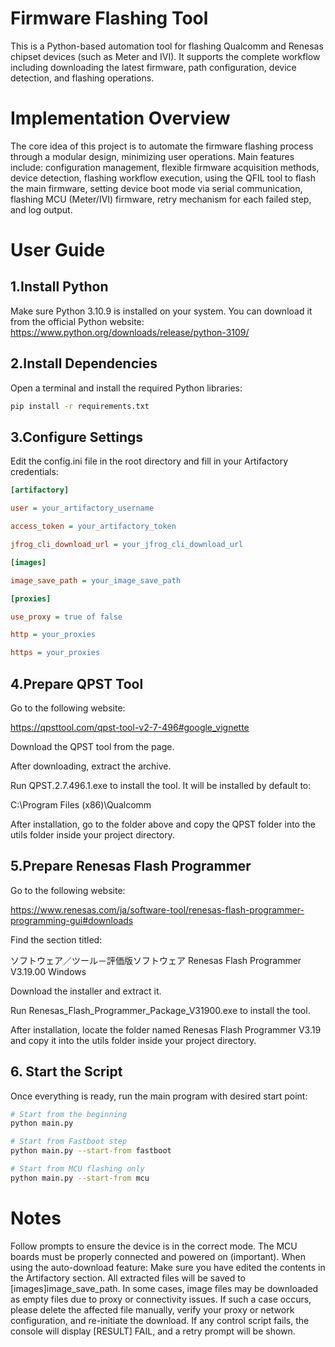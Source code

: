 # Firmware Flashing Tool
This is a Python-based automation tool for flashing Qualcomm and Renesas chipset devices (such as Meter and IVI). It supports the complete workflow including downloading the latest firmware, path configuration, device detection, and flashing operations.

# Implementation Overview
The core idea of this project is to automate the firmware flashing process through a modular design, minimizing user operations. Main features include: configuration management, flexible firmware acquisition methods, device detection, flashing workflow execution, using the QFIL tool to flash the main firmware, setting device boot mode via serial communication, flashing MCU (Meter/IVI) firmware, retry mechanism for each failed step, and log output.

# User Guide
## 1.Install Python
Make sure Python 3.10.9 is installed on your system. You can download it from the official Python website:
https://www.python.org/downloads/release/python-3109/

## 2.Install Dependencies
Open a terminal and install the required Python libraries:
```bash
pip install -r requirements.txt
```

## 3.Configure Settings
Edit the config.ini file in the root directory and fill in your Artifactory credentials:
```ini
[artifactory]

user = your_artifactory_username

access_token = your_artifactory_token

jfrog_cli_download_url = your_jfrog_cli_download_url

[images]

image_save_path = your_image_save_path

[proxies]

use_proxy = true of false

http = your_proxies

https = your_proxies
```

## 4.Prepare QPST Tool
Go to the following website:

https://qpsttool.com/qpst-tool-v2-7-496#google_vignette

Download the QPST tool from the page.

After downloading, extract the archive.

Run QPST.2.7.496.1.exe to install the tool. It will be installed by default to:

C:\Program Files (x86)\Qualcomm

After installation, go to the folder above and copy the QPST folder into the utils folder inside your project directory.


## 5.Prepare Renesas Flash Programmer
Go to the following website:

https://www.renesas.com/ja/software-tool/renesas-flash-programmer-programming-gui#downloads

Find the section titled:

ソフトウェア／ツール－評価版ソフトウェア Renesas Flash Programmer V3.19.00 Windows

Download the installer and extract it.

Run Renesas_Flash_Programmer_Package_V31900.exe to install the tool.

After installation, locate the folder named Renesas Flash Programmer V3.19 and copy it into the utils folder inside your project directory.

## 6. Start the Script
Once everything is ready, run the main program with desired start point:
```bash
# Start from the beginning
python main.py

# Start from Fastboot step
python main.py --start-from fastboot

# Start from MCU flashing only
python main.py --start-from mcu
```

# Notes
Follow prompts to ensure the device is in the correct mode.
The MCU boards must be properly connected and powered on (important).
When using the auto-download feature:
Make sure you have edited the contents in the Artifactory section.
All extracted files will be saved to [images]image_save_path.
In some cases, image files may be downloaded as empty files due to proxy or connectivity issues. If such a case occurs, please delete the affected file manually, verify your proxy or network configuration, and re-initiate the download.
If any control script fails, the console will display [RESULT] FAIL, and a retry prompt will be shown.
